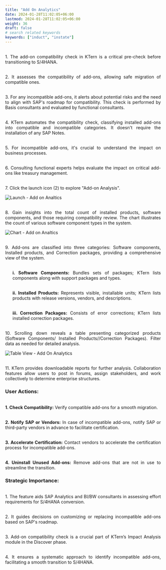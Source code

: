 ```yaml
---
title: "Add On Analytics"
date: 2024-01-28T11:02:05+06:00
lastmod: 2024-01-28T11:02:05+06:00
weight: 36
draft: false
# search related keywords
keywords: ["induct", "instate"]
---
```

<div style='text-align: justify;'>

</br>1. The add-on compatibility check in KTern is a critical pre-check before transitioning to S/4HANA. 

</br>2. It assesses the compatibility of add-ons, allowing safe migration of compatible ones. 

</br>3. For any incompatible add-ons, it alerts about potential risks and the need to align with SAP's roadmap for compatibility. This check is performed by Basis consultants and evaluated by functional consultants.

</br>4. KTern automates the compatibility check, classifying installed add-ons into compatible and incompatible categories. It doesn't require the installation of any SAP Notes.

</br>5. For incompatible add-ons, it's crucial to understand the impact on business processes.

</br>6. Consulting functional experts helps evaluate the impact on critical add-ons like treasury management.

</br>7. Click the launch icon (2) to explore "Add-on Analysis". 

![Launch - Add on Analtics](https://storage.googleapis.com/ktern-public-files/product-documentation/Digital%20Maps/114_launch_add_on_analytics_bw_extractors_bw_assessment_digital_maps.png)

</br>8. Gain insights into the total count of installed products, software components, and those requiring compatibility review. The chart illustrates the count of various software component types in the system.

![Chart - Add on Analtics](https://storage.googleapis.com/ktern-public-files/product-documentation/Digital%20Maps/115_add_on_analytics_bw_extractors_bw_assessment_digital_maps.png)

</br>9. Add-ons are classified into three categories: Software components, Installed products, and Correction packages, providing a comprehensive view of the system.
<ul>

</br>**i. Software Components:** Bundles sets of packages; KTern lists components along with support packages and types.

</br>**ii. Installed Products:** Represents visible, installable units; KTern lists products with release versions, vendors, and descriptions.

</br>**iii. Correction Packages:** Consists of error corrections; KTern lists installed correction packages.
</ul>

</br>10. Scrolling down reveals a table presenting categorized products (Software Components/ Installed Products//Correction Packages). Filter data as needed for detailed analysis.

![Table View - Add On Analytics](https://storage.googleapis.com/ktern-public-files/product-documentation/Digital%20Maps/116_table_add_on_analytics_bw_extractors_bw_assessment_digital_maps.png)

</br>11. KTern provides downloadable reports for further analysis. Collaboration features allow users to post in forums, assign stakeholders, and work collectively to determine enterprise structures.

### User Actions:

</br>**1. Check Compatibility:** Verify compatible add-ons for a smooth migration.

</br>**2. Notify SAP or Vendors:** In case of incompatible add-ons, notify SAP or third-party vendors in advance to facilitate certification.

</br>**3. Accelerate Certification:** Contact vendors to accelerate the certification process for incompatible add-ons.

</br>**4. Uninstall Unused Add-ons:** Remove add-ons that are not in use to streamline the transition.

### Strategic Importance:

</br>1. The feature aids SAP Analytics and BI/BW consultants in assessing effort requirements for S/4HANA conversion.

</br>2. It guides decisions on customizing or replacing incompatible add-ons based on SAP's roadmap.

</br>3. Add-on compatibility check is a crucial part of KTern’s Impact Analysis module in the Discover phase.

</br>4. It ensures a systematic approach to identify incompatible add-ons, facilitating a smooth transition to S/4HANA.

</div>